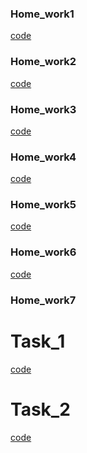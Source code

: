 ### Home_work1
[code](https://github.com/MarynaKarpenko/Java/blob/master/Home-work1/src/main/java/org/telran/Task1.java)
### Home_work2
[code](Home-work2/src/main/java/org/telran/Task2.java)
### Home_work3
[code](Home-work3/src/main/java/de/telran/CalculatorScanner.java)
### Home_work4
[code](Home-work4/src/main/java/de/telran/Task1.java)
### Home_work5
[code](Home-work5/src/main/java/de/telran/MathematicalOperations.java)
### Home_work6
[code](Home-work6/src/main/java/de/telran/TaskScanner.java)
### Home_work7
# Task_1
[code]([Home-work6/src/main/java/de/telran/TaskScanner.java](https://github.com/MarynaKarpenko/Java_home_works/blob/master/Home-work7/src/main/java/de/telran/Task1.java)https://github.com/MarynaKarpenko/Java_home_works/blob/master/Home-work7/src/main/java/de/telran/Task1.java)
# Task_2
[code]([Home-work6/src/main/java/de/telran/TaskScanner.java](https://github.com/MarynaKarpenko/Java_home_works/blob/master/Home-work7/src/main/java/de/telran/Task1.java)https://github.com/MarynaKarpenko/Java_home_works/blob/master/Home-work7/src/main/java/de/telran/Task1.java)
